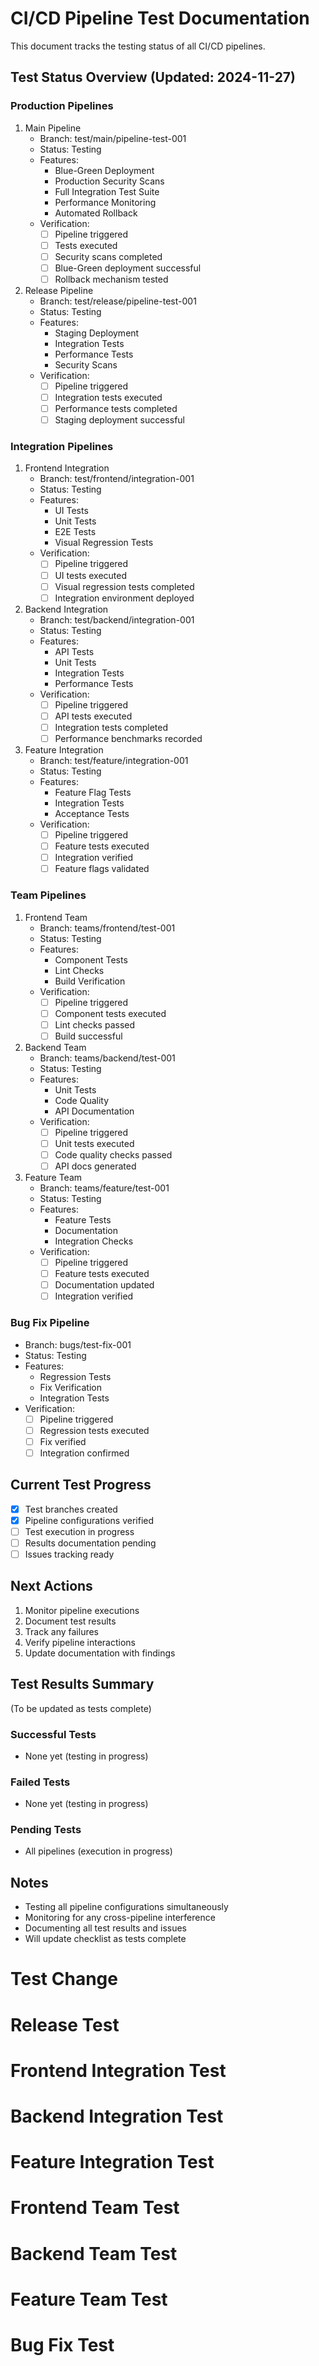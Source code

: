 # CI/CD Pipeline Test Documentation

This document tracks the testing status of all CI/CD pipelines.

## Test Status Overview (Updated: 2024-11-27)

### Production Pipelines
1. Main Pipeline
   - Branch: test/main/pipeline-test-001
   - Status: Testing
   - Features:
     * Blue-Green Deployment
     * Production Security Scans
     * Full Integration Test Suite
     * Performance Monitoring
     * Automated Rollback
   - Verification:
     * [ ] Pipeline triggered
     * [ ] Tests executed
     * [ ] Security scans completed
     * [ ] Blue-Green deployment successful
     * [ ] Rollback mechanism tested

2. Release Pipeline
   - Branch: test/release/pipeline-test-001
   - Status: Testing
   - Features:
     * Staging Deployment
     * Integration Tests
     * Performance Tests
     * Security Scans
   - Verification:
     * [ ] Pipeline triggered
     * [ ] Integration tests executed
     * [ ] Performance tests completed
     * [ ] Staging deployment successful

### Integration Pipelines
1. Frontend Integration
   - Branch: test/frontend/integration-001
   - Status: Testing
   - Features:
     * UI Tests
     * Unit Tests
     * E2E Tests
     * Visual Regression Tests
   - Verification:
     * [ ] Pipeline triggered
     * [ ] UI tests executed
     * [ ] Visual regression tests completed
     * [ ] Integration environment deployed

2. Backend Integration
   - Branch: test/backend/integration-001
   - Status: Testing
   - Features:
     * API Tests
     * Unit Tests
     * Integration Tests
     * Performance Tests
   - Verification:
     * [ ] Pipeline triggered
     * [ ] API tests executed
     * [ ] Integration tests completed
     * [ ] Performance benchmarks recorded

3. Feature Integration
   - Branch: test/feature/integration-001
   - Status: Testing
   - Features:
     * Feature Flag Tests
     * Integration Tests
     * Acceptance Tests
   - Verification:
     * [ ] Pipeline triggered
     * [ ] Feature tests executed
     * [ ] Integration verified
     * [ ] Feature flags validated

### Team Pipelines
1. Frontend Team
   - Branch: teams/frontend/test-001
   - Status: Testing
   - Features:
     * Component Tests
     * Lint Checks
     * Build Verification
   - Verification:
     * [ ] Pipeline triggered
     * [ ] Component tests executed
     * [ ] Lint checks passed
     * [ ] Build successful

2. Backend Team
   - Branch: teams/backend/test-001
   - Status: Testing
   - Features:
     * Unit Tests
     * Code Quality
     * API Documentation
   - Verification:
     * [ ] Pipeline triggered
     * [ ] Unit tests executed
     * [ ] Code quality checks passed
     * [ ] API docs generated

3. Feature Team
   - Branch: teams/feature/test-001
   - Status: Testing
   - Features:
     * Feature Tests
     * Documentation
     * Integration Checks
   - Verification:
     * [ ] Pipeline triggered
     * [ ] Feature tests executed
     * [ ] Documentation updated
     * [ ] Integration verified

### Bug Fix Pipeline
- Branch: bugs/test-fix-001
- Status: Testing
- Features:
  * Regression Tests
  * Fix Verification
  * Integration Tests
- Verification:
  * [ ] Pipeline triggered
  * [ ] Regression tests executed
  * [ ] Fix verified
  * [ ] Integration confirmed

## Current Test Progress
- [x] Test branches created
- [x] Pipeline configurations verified
- [ ] Test execution in progress
- [ ] Results documentation pending
- [ ] Issues tracking ready

## Next Actions
1. Monitor pipeline executions
2. Document test results
3. Track any failures
4. Verify pipeline interactions
5. Update documentation with findings

## Test Results Summary
(To be updated as tests complete)

### Successful Tests
- None yet (testing in progress)

### Failed Tests
- None yet (testing in progress)

### Pending Tests
- All pipelines (execution in progress)

## Notes
- Testing all pipeline configurations simultaneously
- Monitoring for any cross-pipeline interference
- Documenting all test results and issues
- Will update checklist as tests complete
# Test Change 
# Release Test 
# Frontend Integration Test 
# Backend Integration Test 
# Feature Integration Test 
# Frontend Team Test 
# Backend Team Test 
# Feature Team Test 
# Bug Fix Test 
